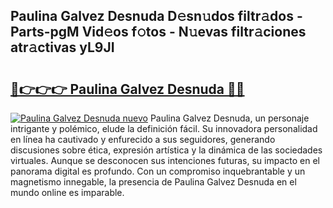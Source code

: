 ## Paulina Galvez Desnuda D𝚎sn𝚞dos filtr𝚊dos - Parts-pgM Vid𝚎os f𝚘tos - N𝚞evas filtr𝚊ciones atr𝚊ctivas yL9JI

# <h2><a href="http://mbb92j.tromn.icu/?c=Paulina+Galvez+Desnuda">🔗👉👉👉 Paulina Galvez Desnuda 🔗🔗</a></h2>

[![Paulina Galvez Desnuda nuevo](https://i.imgur.com/pEAQMta.gif)](http://mbb92j.tromn.icu/?c=Paulina+Galvez+Desnuda)
Paulina Galvez Desnuda, un personaje intrigante y polémico, elude la definición fácil. Su innovadora personalidad en línea ha cautivado y enfurecido a sus seguidores, generando discusiones sobre ética, expresión artística y la dinámica de las sociedades virtuales. Aunque se desconocen sus intenciones futuras, su impacto en el panorama digital es profundo. Con un compromiso inquebrantable y un magnetismo innegable, la presencia de Paulina Galvez Desnuda en el mundo online es imparable.

